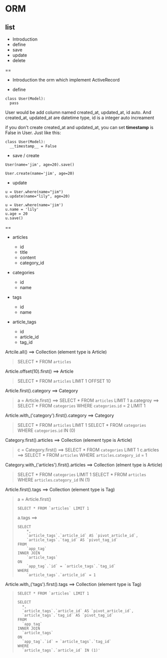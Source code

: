 # ORM

## list
- Introduction
- define
- save
- update
- delete

==
- Introduction
the orm which implement ActiveRecord

- define

```
class User(Model):
  pass
```

User would be add column named created_at, updated_at, id auto. 
And created_at, updated_at are datetime type, id is a integer auto increament

if you don't create created_at and updated_at, you can set __timestamp__ is False in User.
Just like this:

```
class User(Model):
  __timestamp__ = False

```


- save / create

```  
User(name='jim', age=20).save()

User.create(name='jim', age=20)
```

- update

```
u = User.where(name="jim")
u.update(name="lily", age=20)

u = User.where(name='jim')
u.name = 'lily'
u.age = 20
u.save()
```







==
- articles
  - id
  - title
  - content
  - category_id

- categories
  - id
  - name

- tags
  - id
  - name

- article_tags
  - id
  - article_id
  - tag_id


Artcile.all()   ==> Collection (element type is Article)
> SELECT * FROM `articles`


Article.offset(10).first() ==> Article
> SELECT * FROM `articles` LIMIT 1 OFFSET 10


Article.first().category  ==> Category
> a = Article.first() ==> SELECT * FROM `articles` LIMIT 1
> a.categroy  ==> SELECT * FROM `categories` WHERE `categories`.`id` = 2 LIMIT 1


Article.with_('category').first().category ==> Category
> SELECT * FROM `articles` LIMIT 1
> SELECT * FROM `categories` WHERE `categories`.`id` IN (0)


Category.first().articles  ==> Collection (element type is Article)
> c = Category.first() ==> SELECT * FROM `categories` LIMIT 1
> c.articles  ==> SELECT * FROM `articles` WHERE `articles`.`category_id` = 1


Category.with_('articles').first().articles ==> Collection (elment type is Article)
> SELECT * FROM `categories` LIMIT 1
> SELECT * FROM `articles` WHERE `articles`.`category_id` IN (1)


Article.first().tags ==> Collection (element type is Tag)
> a = Article.first()
> 
>     SELECT * FROM `articles` LIMIT 1
>
> a.tags  ==> 
> 
>     SELECT 
>         *, 
>         `article_tags`.`article_id` AS `pivot_article_id`, 
>         `article_tags`.`tag_id` AS `pivot_tag_id` 
>     FROM 
>         `app_tag` 
>     INNER JOIN 
>         `article_tags` 
>     ON 
>         `app_tag`.`id` = `article_tags`.`tag_id` 
>     WHERE 
>         `article_tags`.`article_id` = 1


Article.with_('tags').first().tags ==> Collection (element type is Tag)
>     SELECT * FROM `articles` LIMIT 1
>
>     SELECT 
>       *, 
>       `article_tags`.`article_id` AS `pivot_article_id`, 
>       `article_tags`.`tag_id` AS `pivot_tag_id` 
>     FROM 
>       `app_tag` 
>     INNER JOIN 
>       `article_tags` 
>     ON 
>       `app_tag`.`id` = `article_tags`.`tag_id` 
>     WHERE 
>       `article_tags`.`article_id` IN (1)'
>

